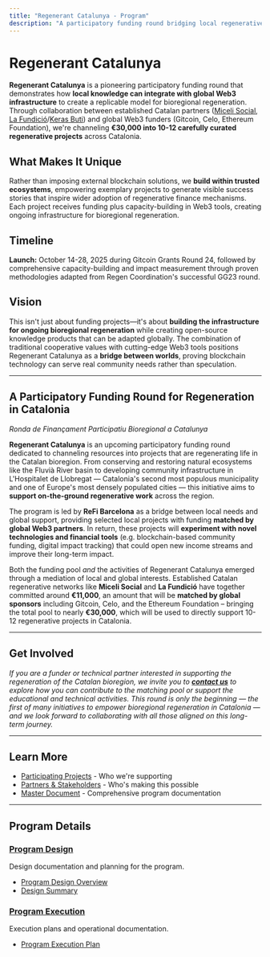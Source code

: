 ```yaml
---
title: "Regenerant Catalunya - Program"
description: "A participatory funding round bridging local regenerative work with global Web3 infrastructure"
---
```


# Regenerant Catalunya

**Regenerant Catalunya** is a pioneering participatory funding round that demonstrates how **local knowledge can integrate with global Web3 infrastructure** to create a replicable model for bioregional regeneration. Through collaboration between established Catalan partners ([Miceli Social](https://miceli.social/), [La Fundició](https://lafundicio.net/)/[Keras Buti](https://kerasbuti.org/)) and global Web3 funders (Gitcoin, Celo, Ethereum Foundation), we're channeling **€30,000 into 10-12 carefully curated regenerative projects** across Catalonia.

## What Makes It Unique

Rather than imposing external blockchain solutions, we **build within trusted ecosystems**, empowering exemplary projects to generate visible success stories that inspire wider adoption of regenerative finance mechanisms. Each project receives funding plus capacity-building in Web3 tools, creating ongoing infrastructure for bioregional regeneration.

## Timeline

**Launch:** October 14-28, 2025 during Gitcoin Grants Round 24, followed by comprehensive capacity-building and impact measurement through proven methodologies adapted from Regen Coordination's successful GG23 round.

## Vision

This isn't just about funding projects—it's about **building the infrastructure for ongoing bioregional regeneration** while creating open-source knowledge products that can be adapted globally. The combination of traditional cooperative values with cutting-edge Web3 tools positions Regenerant Catalunya as a **bridge between worlds**, proving blockchain technology can serve real community needs rather than speculation.

---

## A Participatory Funding Round for Regeneration in Catalonia

*Ronda de Finançament Participatiu Bioregional a Catalunya*

**Regenerant Catalunya** is an upcoming participatory funding round dedicated to channeling resources into projects that are regenerating life in the Catalan bioregion. From conserving and restoring natural ecosystems like the Fluvià River basin to developing community infrastructure in L'Hospitalet de Llobregat — Catalonia's second most populous municipality and one of Europe's most densely populated cities — this initiative aims to **support on-the-ground regenerative work** across the region.

The program is led by **ReFi Barcelona** as a bridge between local needs and global support, providing selected local projects with funding **matched by global Web3 partners**. In return, these projects will **experiment with novel technologies and financial tools** (e.g. blockchain-based community funding, digital impact tracking) that could open new income streams and improve their long-term impact.

Both the funding pool *and* the activities of Regenerant Catalunya emerged through a mediation of local and global interests. Established Catalan regenerative networks like **Miceli Social** and **La Fundició** have together committed around **€11,000**, an amount that will be **matched by global sponsors** including Gitcoin, Celo, and the Ethereum Foundation – bringing the total pool to nearly **€30,000**, which will be used to directly support 10-12 regenerative projects in Catalonia.

---

## Get Involved

*If you are a funder or technical partner interested in supporting the regeneration of the Catalan bioregion, we invite you to **[contact us](/contact)** to explore how you can contribute to the matching pool or support the educational and technical activities. This round is only the beginning — the first of many initiatives to empower bioregional regeneration in Catalonia — and we look forward to collaborating with all those aligned on this long-term journey.*

---

## Learn More

- [Participating Projects](/projects) - Who we're supporting
- [Partners & Stakeholders](/partners) - Who's making this possible
- [Master Document](/master-document) - Comprehensive program documentation

---

## Program Details

### [Program Design](design/)
Design documentation and planning for the program.

- [Program Design Overview](design/index.md)
- [Design Summary](design/summary.md)

### [Program Execution](execution/)
Execution plans and operational documentation.

- [Program Execution Plan](execution/index.md)
